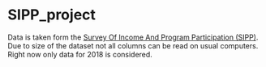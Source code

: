 # SIPP_project

Data is taken form the [Survey Of Income And Program Participation (SIPP)](https://www.census.gov/programs-surveys/sipp.html). <br>
Due to size of the dataset not all columns can be read on usual computers. <br>
Right now only data for 2018 is considered.
